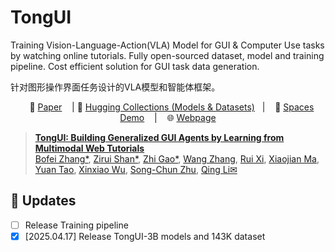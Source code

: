 # TongUI

Training Vision-Language-Action(VLA) Model for GUI & Computer Use tasks by watching online tutorials. Fully open-sourced dataset, model and training pipeline. Cost efficient solution for GUI task data generation.

针对图形操作界面任务设计的VLA模型和智能体框架。

<p align="center">
        &nbsp&nbsp 📑 <a href="https://arxiv.org/abs/2504.12679">Paper</a> &nbsp&nbsp 
        | 🤗 <a href="https://huggingface.co/collections/Bofeee5675/tongui-67f611e2d48b2b6e0d2ba3ee">Hugging Collections (Models & Datasets)</a>&nbsp&nbsp 
        | &nbsp&nbsp 🤗 <a href="https://huggingface.co/spaces/Bofeee5675/TongUI">Spaces Demo</a> &nbsp&nbsp | &nbsp&nbsp 🌐 <a href="https://tongui-agent.github.io/">Webpage</a>
</p>

> [**TongUI: Building Generalized GUI Agents by Learning from Multimodal Web Tutorials**](https://arxiv.org/abs/2504.12679)<br>
> [Bofei Zhang*](https://bofei5675.github.io/), [Zirui Shan*](), [Zhi Gao*](https://zhigao2017.github.io/), [Wang Zhang](), [Rui Xi](), [Xiaojian Ma](https://jeasinema.github.io/), [Yuan Tao](https://i.yt.sb/), [Xinxiao Wu](), [Song-Chun Zhu](https://www.zhusongchun.net/), [Qing Li✉](https://liqing.io/)

## 🌟 Updates
- [ ] Release Training pipeline  
- [x] [2025.04.17] Release TongUI-3B models and 143K dataset  
